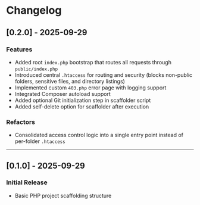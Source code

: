 # Changelog

## [0.2.0] - 2025-09-29

### Features
- Added root `index.php` bootstrap that routes all requests through `public/index.php`
- Introduced central `.htaccess` for routing and security (blocks non-public folders, sensitive files, and directory listings)
- Implemented custom `403.php` error page with logging support
- Integrated Composer autoload support
- Added optional Git initialization step in scaffolder script
- Added self-delete option for scaffolder after execution

### Refactors
- Consolidated access control logic into a single entry point instead of per-folder `.htaccess`

---

## [0.1.0] - 2025-09-29

### Initial Release
- Basic PHP project scaffolding structure
